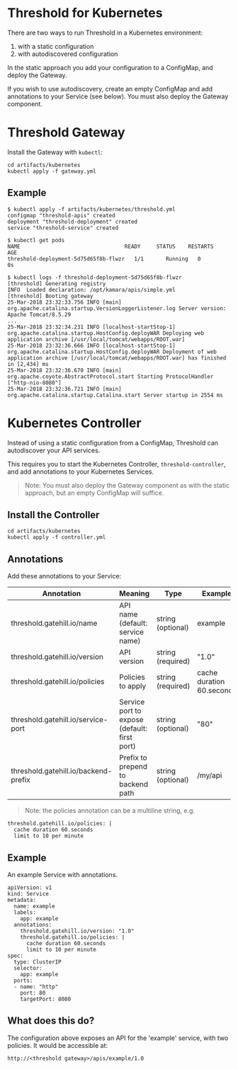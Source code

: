 Threshold for Kubernetes
========================

There are two ways to run Threshold in a Kubernetes environment:

 1. with a static configuration
 2. with autodiscovered configuration 

In the static approach you add your configuration to a ConfigMap, and deploy the Gateway.

If you wish to use autodiscovery, create an empty ConfigMap and add annotations to your Service (see below). You must also deploy the Gateway component.

# Threshold Gateway

Install the Gateway with `kubectl`:

    cd artifacts/kubernetes
    kubectl apply -f gateway.yml

## Example

```
$ kubectl apply -f artifacts/kubernetes/threshold.yml
configmap "threshold-apis" created
deployment "threshold-deployment" created
service "threshold-service" created

$ kubectl get pods
NAME                                 READY     STATUS    RESTARTS   AGE
threshold-deployment-5d75d65f8b-flwzr   1/1       Running   0          0s

$ kubectl logs -f threshold-deployment-5d75d65f8b-flwzr
[threshold] Generating registry
INFO  Loaded declaration: /opt/kamara/apis/simple.yml
[threshold] Booting gateway
25-Mar-2018 23:32:33.756 INFO [main] org.apache.catalina.startup.VersionLoggerListener.log Server version:        Apache Tomcat/8.5.29
...
25-Mar-2018 23:32:34.231 INFO [localhost-startStop-1] org.apache.catalina.startup.HostConfig.deployWAR Deploying web application archive [/usr/local/tomcat/webapps/ROOT.war]
25-Mar-2018 23:32:36.666 INFO [localhost-startStop-1] org.apache.catalina.startup.HostConfig.deployWAR Deployment of web application archive [/usr/local/tomcat/webapps/ROOT.war] has finished in [2,434] ms
25-Mar-2018 23:32:36.670 INFO [main] org.apache.coyote.AbstractProtocol.start Starting ProtocolHandler ["http-nio-8080"]
25-Mar-2018 23:32:36.721 INFO [main] org.apache.catalina.startup.Catalina.start Server startup in 2554 ms
```

# Kubernetes Controller

Instead of using a static configuration from a ConfigMap, Threshold can autodiscover your API services.

This requires you to start the Kubernetes Controller, `threshold-controller`, and add annotations to your Kubernetes Services.

> Note: You must also deploy the Gateway component as with the static approach, but an empty ConfigMap will suffice.

## Install the Controller

    cd artifacts/kubernetes
    kubectl apply -f controller.yml

## Annotations

Add these annotations to your Service:

| Annotation                        | Meaning                                      | Type               | Example                   |
|-----------------------------------|----------------------------------------------|--------------------|---------------------------|
| threshold.gatehill.io/name           | API name (default: service name)             | string (optional)  | example                   |
| threshold.gatehill.io/version        | API version                                  | string (required)  | "1.0"                     |
| threshold.gatehill.io/policies       | Policies to apply                            | string (required)  | cache duration 60.seconds | 
| threshold.gatehill.io/service-port   | Service port to expose (default: first port) | string (optional)  | "80"                        | 
| threshold.gatehill.io/backend-prefix | Prefix to prepend to backend path            | string (optional)  | /my/api                   | 

> Note: the policies annotation can be a multiline string, e.g.

```
threshold.gatehill.io/policies: |
  cache duration 60.seconds
  limit to 10 per minute
```

## Example

An example Service with annotations.

```
apiVersion: v1
kind: Service
metadata:
  name: example
  labels:
    app: example
  annotations:
    threshold.gatehill.io/version: "1.0"
    threshold.gatehill.io/policies: |
      cache duration 60.seconds
      limit to 10 per minute
spec:
  type: ClusterIP
  selector:
    app: example
  ports:
  - name: "http"
    port: 80
    targetPort: 8080
```

## What does this do?

The configuration above exposes an API for the 'example' service, with two policies. It would be accessible at:

    http://<threshold gateway>/apis/example/1.0
